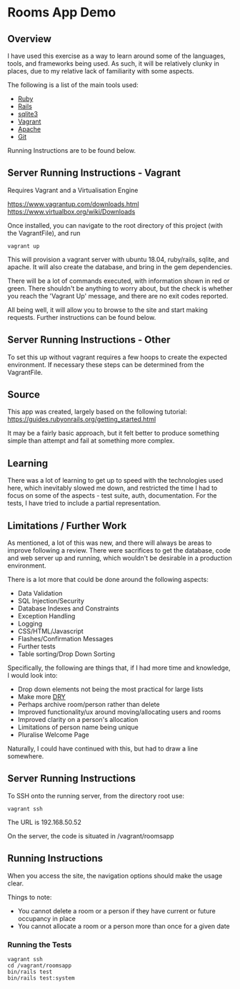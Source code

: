 # Rooms App Demo

## Overview

I have used this exercise as a way to learn around some of the languages, tools, and frameworks being used. As such, it will be relatively clunky in places, due to my relative lack of familiarity with some aspects.

The following is a list of the main tools used:

- [Ruby](https://www.ruby-lang.org/en/)
- [Rails](https://rubyonrails.org/)
- [sqlite3](https://www.sqlite.org/index.html)
- [Vagrant](https://www.vagrantup.com/)
- [Apache](https://httpd.apache.org/)
- [Git](https://git-scm.com/)

Running Instructions are to be found below.

## Server Running Instructions - Vagrant

Requires Vagrant and a Virtualisation Engine

https://www.vagrantup.com/downloads.html
https://www.virtualbox.org/wiki/Downloads

Once installed, you can navigate to the root directory of this project (with the VagrantFile), and run
```
vagrant up
```

This will provision a vagrant server with ubuntu 18.04, ruby/rails, sqlite, and apache. It will also create the database, and bring in the gem dependencies.

There will be a lot of commands executed, with information shown in red or green. There shouldn't be anything to worry about, but the check is whether you reach the 'Vagrant Up' message, and there are no exit codes reported.

All being well, it will allow you to browse to the site and start making requests. Further instructions can be found below.

## Server Running Instructions - Other

To set this up without vagrant requires a few hoops to create the expected environment. If necessary these steps can be determined from the VagrantFile.

## Source

This app was created, largely based on the following tutorial: https://guides.rubyonrails.org/getting_started.html

It may be a fairly basic approach, but it felt better to produce something simple than attempt and fail at something more complex.

## Learning

There was a lot of learning to get up to speed with the technologies used here, which inevitably slowed me down, and restricted the time I had to focus on some of the aspects - test suite, auth, documentation. For the tests, I have tried to include a partial representation.

## Limitations / Further Work

As mentioned, a lot of this was new, and there will always be areas to improve following a review. There were sacrifices to get the database, code and web server up and running, which wouldn't be desirable in a production environment.

There is a lot more that could be done around the following aspects:
 - Data Validation
 - SQL Injection/Security
 - Database Indexes and Constraints
 - Exception Handling
 - Logging
 - CSS/HTML/Javascript
 - Flashes/Confirmation Messages
 - Further tests
 - Table sorting/Drop Down Sorting

Specifically, the following are things that, if I had more time and knowledge, I would look into:

- Drop down elements not being the most practical for large lists
- Make more [DRY](https://guides.rubyonrails.org/getting_started.html#using-partials-to-clean-up-duplication-in-views)
- Perhaps archive room/person rather than delete
- Improved functionality/ux around moving/allocating users and rooms
- Improved clarity on a person's allocation
- Limitations of person name being unique
- Pluralise Welcome Page

Naturally, I could have continued with this, but had to draw a line somewhere.

## Server Running Instructions

To SSH onto the running server, from the directory root use:

```
vagrant ssh
```

The URL is 192.168.50.52

On the server, the code is situated in /vagrant/roomsapp

## Running Instructions

When you access the site, the navigation options should make the usage clear.

Things to note:
 - You cannot delete a room or a person if they have current or future occupancy in place
 - You cannot allocate a room or a person more than once for a given date

### Running the Tests 

```
vagrant ssh
cd /vagrant/roomsapp
bin/rails test
bin/rails test:system
```
